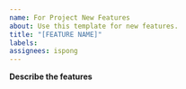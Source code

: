 ```yaml
---
name: For Project New Features
about: Use this template for new features.
title: "[FEATURE NAME]"
labels:
assignees: ispong
---
```


<!--
!!! New Features  !!!
-->
**Describe the features**

